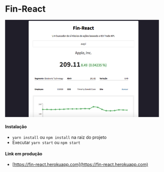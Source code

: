 # Fin-React

![Imagem do projeto](screenshot.png)

#### Instalação

  - `yarn install` ou `npm install` na raiz do projeto
  - Executar `yarn start` ou `npm start`

#### Link em produção
- [https://fin-react.herokuapp.com](https://fin-react.herokuapp.com)
